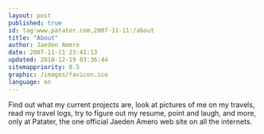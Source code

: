 ```yaml
---
layout: post
published: true
id: tag:www.patater.com,2007-11-11:/about
title: "About"
author: Jaeden Amero
date: 2007-11-11 23:41:13
updated: 2010-12-19 03:36:44
sitemappriority: 0.5
graphic: /images/favicon.ico
language: en
---
```


Find out what my current projects are, look at pictures of me on my travels,
read my travel logs, try to figure out my resume, point and laugh, and more,
only at Patater, the one official Jaeden Amero web site on all the internets.
